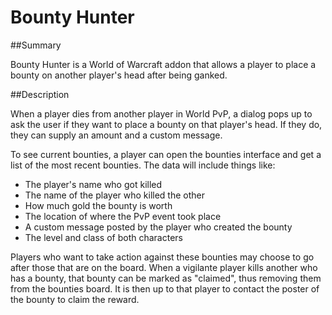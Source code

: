 Bounty Hunter
=============

##Summary

Bounty Hunter is a World of Warcraft addon that  allows a player to place a 
bounty on another player's head after being ganked. 

##Description

When a player dies from another player in World PvP, a dialog pops up to ask
the user if they want to place a bounty on that player's head. If they do, they
can supply an amount and a custom message.

To see current bounties, a player can open the bounties interface and get a
list of the most recent bounties. The data will include things like:

* The player's name who got killed
* The name of the player who killed the other
* How much gold the bounty is worth
* The location of where the PvP event took place
* A custom message posted by the player who created the bounty
* The level and class of both characters

Players who want to take action against these bounties may choose to go after
those that are on the board. When a vigilante player kills another who has a
bounty, that bounty can be marked as "claimed", thus removing them from the
bounties board. It is then up to that player to contact the poster of the bounty
to claim the reward.
